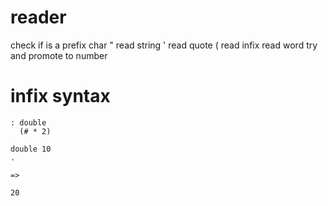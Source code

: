 # reader

check if is a prefix char
" read string
' read quote
( read infix
read word
try and promote to number

# infix syntax

    : double
      (# * 2)

    double 10
    .

    =>

    20 

